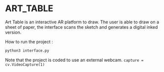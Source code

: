 # ART_TABLE

Art Table is an interactive AR platform to draw. The user is able to draw on a sheet of paper, the interface scans the sketch and generates a digital inked version.


How to run the project :

```python
python3 interface.py 
```
Note that the project is coded to use an external webcam. ```capture = cv.VideoCapture(1)```
